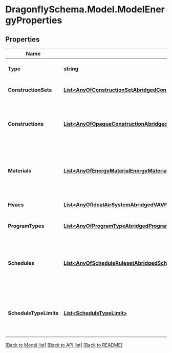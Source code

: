 
# DragonflySchema.Model.ModelEnergyProperties

## Properties

Name | Type | Description | Notes
------------ | ------------- | ------------- | -------------
**Type** | **string** |  | [optional] [readonly] [default to "ModelEnergyProperties"]
**ConstructionSets** | [**List&lt;AnyOfConstructionSetAbridgedConstructionSet&gt;**](AnyOfConstructionSetAbridgedConstructionSet.md) | List of all ConstructionSets in the Model. | [optional] 
**Constructions** | [**List&lt;AnyOfOpaqueConstructionAbridgedWindowConstructionAbridgedShadeConstructionAirBoundaryConstructionAbridgedOpaqueConstructionWindowConstructionAirBoundaryConstruction&gt;**](AnyOfOpaqueConstructionAbridgedWindowConstructionAbridgedShadeConstructionAirBoundaryConstructionAbridgedOpaqueConstructionWindowConstructionAirBoundaryConstruction.md) | A list of all unique constructions in the model. This includes constructions across all the Model construction_sets. | [optional] 
**Materials** | [**List&lt;AnyOfEnergyMaterialEnergyMaterialNoMassEnergyWindowMaterialGasEnergyWindowMaterialGasCustomEnergyWindowMaterialGasMixtureEnergyWindowMaterialSimpleGlazSysEnergyWindowMaterialBlindEnergyWindowMaterialGlazingEnergyWindowMaterialShade&gt;**](AnyOfEnergyMaterialEnergyMaterialNoMassEnergyWindowMaterialGasEnergyWindowMaterialGasCustomEnergyWindowMaterialGasMixtureEnergyWindowMaterialSimpleGlazSysEnergyWindowMaterialBlindEnergyWindowMaterialGlazingEnergyWindowMaterialShade.md) | A list of all unique materials in the model. This includes materials needed to make the Model constructions. | [optional] 
**Hvacs** | [**List&lt;AnyOfIdealAirSystemAbridgedVAVPVAVPSZPTACForcedAirFurnaceFCUwithDOASWSHPwithDOASVRFwithDOASFCUWSHPVRFBaseboardEvaporativeCoolerResidentialWindowACGasUnitHeater&gt;**](AnyOfIdealAirSystemAbridgedVAVPVAVPSZPTACForcedAirFurnaceFCUwithDOASWSHPwithDOASVRFwithDOASFCUWSHPVRFBaseboardEvaporativeCoolerResidentialWindowACGasUnitHeater.md) | List of all HVAC systems in the Model. | [optional] 
**ProgramTypes** | [**List&lt;AnyOfProgramTypeAbridgedProgramType&gt;**](AnyOfProgramTypeAbridgedProgramType.md) | List of all ProgramTypes in the Model. | [optional] 
**Schedules** | [**List&lt;AnyOfScheduleRulesetAbridgedScheduleFixedIntervalAbridgedScheduleRulesetScheduleFixedInterval&gt;**](AnyOfScheduleRulesetAbridgedScheduleFixedIntervalAbridgedScheduleRulesetScheduleFixedInterval.md) | A list of all unique schedules in the model. This includes schedules across all HVAC systems, ProgramTypes and ContextShades. | [optional] 
**ScheduleTypeLimits** | [**List&lt;ScheduleTypeLimit&gt;**](ScheduleTypeLimit.md) | A list of all unique ScheduleTypeLimits in the model. This all ScheduleTypeLimits needed to make the Model schedules. | [optional] 

[[Back to Model list]](../README.md#documentation-for-models)
[[Back to API list]](../README.md#documentation-for-api-endpoints)
[[Back to README]](../README.md)

